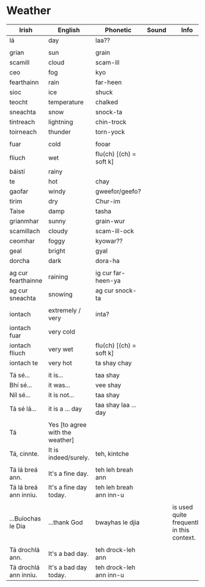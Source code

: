# Weather

| Irish                 | English                         | Phonetic                | Sound | Info                                      |
| --------------------- | ------------------------------- | ----------------------- | ----- | ----------------------------------------- |
| lá                    | day                             | laa??                   |       |                                           |
|                       |                                 |                         |       |                                           |
| grian                 | sun                             | grain                   |       |                                           |
| scamill               | cloud                           | scam-ill                |       |                                           |
| ceo                   | fog                             | kyo                     |       |                                           |
| fearthainn            | rain                            | far-heen                |       |                                           |
| sioc                  | ice                             | shuck                   |       |                                           |
| teocht                | temperature                     | chalked                 |       |                                           |
| sneachta              | snow                            | snock-ta                |       |                                           |
| tintreach             | lightning                       | chin-trock              |       |                                           |
| toirneach             | thunder                         | torn-yock               |       |                                           |
|                       |                                 |                         |       |                                           |
| fuar                  | cold                            | fooar                   |       |                                           |
| fliuch                | wet                             | flu(ch) [(ch) = soft k] |       |                                           |
| báistí                | rainy                           |                         |       |                                           |
| te                    | hot                             | chay                    |       |                                           |
| gaofar                | windy                           | gweefor/geefo?          |       |                                           |
| tirim                 | dry                             | Chur-im                 |       |                                           |
| Taise                 | damp                            | tasha                   |       |                                           |
| grianmhar             | sunny                           | grain-wur               |       |                                           |
| scamillach            | cloudy                          | scam-ill-ock            |       |                                           |
| ceomhar               | foggy                           | kyowar??                |       |                                           |
| geal                  | bright                          | gyal                    |       |                                           |
| dorcha                | dark                            | dora-ha                 |       |                                           |
|                       |                                 |                         |       |                                           |
| ag cur fearthainne    | raining                         | ig cur far-heen-ya      |       |                                           |
| ag cur sneachta       | snowing                         | ag cur snock-ta         |       |                                           |
|                       |                                 |                         |       |                                           |
| iontach               | extremely / very                | inta?                   |       |                                           |
| iontach fuar          | very cold                       |                         |       |                                           |
| iontach fliuch        | very wet                        | flu(ch) [(ch) = soft k] |       |                                           |
| iontach te            | very hot                        | ta shay chay            |       |                                           |
|                       |                                 |                         |       |                                           |
| Tá sé...              | it is...                        | taa shay                |       |                                           |
| Bhí sé...             | it was...                       | vee shay                |       |                                           |
| Níl sé...             | it is not...                    | taa shay                |       |                                           |
| Tá sé lá...           | it is a ... day                 | taa shay laa ... day    |       |                                           |
|                       |                                 |                         |       |                                           |
| Tá                    | Yes [to agree with the weather] |                         |       |                                           |
| Tá, cinnte.           | It is indeed/surely.            | teh, kintche            |       |                                           |
|                       |                                 |                         |       |                                           |
| Tá lá breá ann.       | It's a fine day.                | teh leh breah ann       |       |                                           |
| Tá lá breá ann inniu. | It's a fine day today.          | teh leh breah ann inn-u |       |                                           |
|                       |                                 |                         |       |                                           |
| ...Buíochas le Dia    | ...thank God                    | bwayhas le djia         |       | is used quite frequently in this context. |
|                       |                                 |                         |       |                                           |
| Tá drochlá ann.       | It's a bad day.                 | teh drock-leh ann       |       |                                           |
| Tá drochlá ann inniu. | It's a bad day today.           | teh drock-leh ann inn-u |       |                                           |